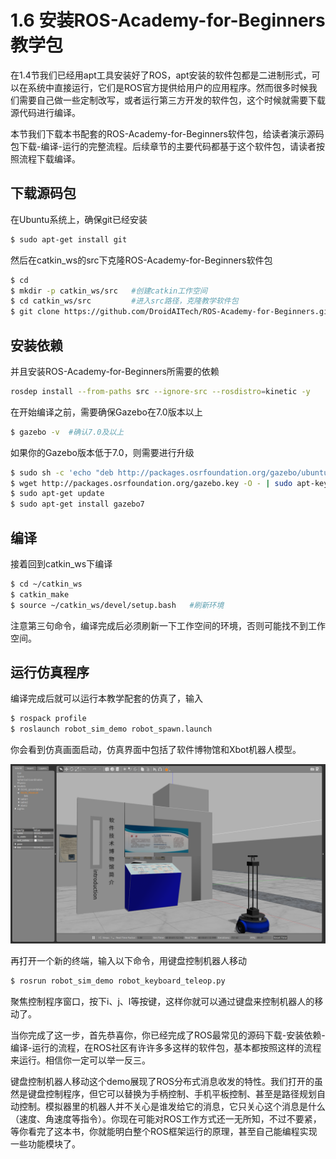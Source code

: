 # 1.6 安装ROS-Academy-for-Beginners教学包

在1.4节我们已经用apt工具安装好了ROS，apt安装的软件包都是二进制形式，可以在系统中直接运行，它们是ROS官方提供给用户的应用程序。然而很多时候我们需要自己做一些定制改写，或者运行第三方开发的软件包，这个时候就需要下载源代码进行编译。

本节我们下载本书配套的ROS-Academy-for-Beginners软件包，给读者演示源码包下载-编译-运行的完整流程。后续章节的主要代码都基于这个软件包，请读者按照流程下载编译。

## 下载源码包

在Ubuntu系统上，确保git已经安装

```bash
$ sudo apt-get install git
```

然后在catkin_ws的src下克隆ROS-Academy-for-Beginners软件包

```bash
$ cd 
$ mkdir -p catkin_ws/src   #创建catkin工作空间
$ cd catkin_ws/src         #进入src路径，克隆教学软件包
$ git clone https://github.com/DroidAITech/ROS-Academy-for-Beginners.git
```

## 安装依赖

并且安装ROS-Academy-for-Beginners所需要的依赖
```bash
rosdep install --from-paths src --ignore-src --rosdistro=kinetic -y
```

在开始编译之前，需要确保Gazebo在7.0版本以上
```bash
$ gazebo -v  #确认7.0及以上
```

如果你的Gazebo版本低于7.0，则需要进行升级
```bash
$ sudo sh -c 'echo "deb http://packages.osrfoundation.org/gazebo/ubuntu-stable `lsb_release -cs` main" > /etc/apt/sources.list.d/gazebo-stable.list'
$ wget http://packages.osrfoundation.org/gazebo.key -O - | sudo apt-key add -
$ sudo apt-get update
$ sudo apt-get install gazebo7
```
## 编译

接着回到catkin_ws下编译
```bash
$ cd ~/catkin_ws
$ catkin_make
$ source ~/catkin_ws/devel/setup.bash   #刷新环境
```
注意第三句命令，编译完成后必须刷新一下工作空间的环境，否则可能找不到工作空间。

## 运行仿真程序
编译完成后就可以运行本教学配套的仿真了，输入
```bash
$ rospack profile
$ roslaunch robot_sim_demo robot_spawn.launch
```
你会看到仿真画面启动，仿真界面中包括了软件博物馆和Xbot机器人模型。

![](/pics/Xbot_Simulator.png)

再打开一个新的终端，输入以下命令，用键盘控制机器人移动
```bash
$ rosrun robot_sim_demo robot_keyboard_teleop.py
```

聚焦控制程序窗口，按下i、j、l等按键，这样你就可以通过键盘来控制机器人的移动了。

当你完成了这一步，首先恭喜你，你已经完成了ROS最常见的源码下载-安装依赖-编译-运行的流程，在ROS社区有许许多多这样的软件包，基本都按照这样的流程来运行。相信你一定可以举一反三。

键盘控制机器人移动这个demo展现了ROS分布式消息收发的特性。我们打开的虽然是键盘控制程序，但它可以替换为手柄控制、手机平板控制、甚至是路径规划自动控制。模拟器里的机器人并不关心是谁发给它的消息，它只关心这个消息是什么（速度、角速度等指令）。你现在可能对ROS工作方式还一无所知，不过不要紧，等你看完了这本书，你就能明白整个ROS框架运行的原理，甚至自己能编程实现一些功能模块了。